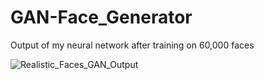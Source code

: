 # GAN-Face_Generator
Output of my neural network after training on 60,000 faces

![Realistic_Faces_GAN_Output](https://user-images.githubusercontent.com/87667562/152460019-e26b590e-7c9b-48de-ac4b-86d9c9ee88f5.png)
